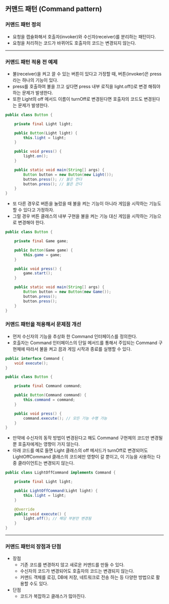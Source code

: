 ## 커맨드 패턴 (Command pattern)

### 커맨드 패턴 정의

- 요청을 캡슐화해서 호출자(invoker)와 수신자(receiver)를 분리하는 패턴이다.
- 요청을 처리하는 코드가 바뀌어도 호출자의 코드는 변경되지 않는다.

---

### 커맨드 패턴 적용 전 예제

- 불(receiver)을 켜고 끌 수 있는 버튼이 있다고 가정할 때, 버튼(invoker)은 press라는 하나의 기능이 있다.
- press를 호출하여 불을 끄고 싶다면 press 내부 로직을 light.off()로 변경 해줘야 하는 문제가 발생한다.
- 또한 Light의 off 메서드 이름이 turnOff로 변경된다면 호출자의 코드도 변경된다는 문제가 발생한다.

```java
public class Button {

    private final Light light;

    public Button(Light light) {
        this.light = light;
    }

    public void press() {
        light.on();
    }

    public static void main(String[] args) {
        Button button = new Button(new Light());
        button.press(); // 불은 켠다
        button.press(); // 불은 끈다
    }
}
```

- 또 다른 경우로 버튼을 눌렀을 때 불을 켜는 기능이 아니라 게임을 시작하는 기능도 할 수 있다고 가정하자.
- 그럴 경우 버튼 클래스의 내부 구현을 불을 켜는 기능 대신 게임을 시작하는 기능으로 변경해야 한다.

```java
public class Button {

    private final Game game;

    public Button(Game game) {
        this.game = game;
    }

    public void press() {
        game.start();
    }

    public static void main(String[] args) {
        Button button = new Button(new Game());
        button.press();
        button.press();
    }
}
```

### 커맨드 패턴을 적용해서 문제점 개선

- 먼저 수신자의 기능을 추상화 한 Command 인터페이스를 정의한다.
- 호출자는 Command 인터페이스의 단일 메서드를 통해서 주입되는 Command 구현체에 따라서 불을 켜고 끔과 게임 시작과 종료를 실행할 수 있다.

```java
public interface Command {
    void execute();
}

public class Button {

    private final Command command;

    public Button(Command command) {
        this.command = command;
    }

    public void press() {
        command.execute(); // 모든 기능 수행 가능
    }
}
```

- 만약에 수신자의 동작 방법이 변경된다고 해도 Command 구현체의 코드만 변경될 뿐 호출자에게는 영향이 가지 않는다.
- 아래 코드를 예로 들면 Light 클래스의 off 메서드가 turnOff로 변경되어도 LightOffCommand 클래스의 코드에만 영향이 갈 뿐이고, 이 기능을 사용하는 다중 클라이언트는 변경되지 않는다.

```java
public class LightOffCommand implements Command {

    private final Light light;

    public LightOffCommand(Light light) {
        this.light = light;
    }

    @Override
    public void execute() {
        light.off(); // 해당 부분만 변경됨
    }
}
```

---

### 커맨드 패턴의 장점과 단점

- 장점
  - 기존 코드를 변경하지 않고 새로운 커맨드를 만들 수 있다.
  - 수신자의 코드가 변경되어도 호출자의 코드는 변경되지 않는다.
  - 커맨드 객체를 로깅, DB에 저장, 네트워크로 전송 하는 등 다양한 방법으로 활용할 수도 있다.
- 단점
  - 코드가 복잡하고 클래스가 많아진다.